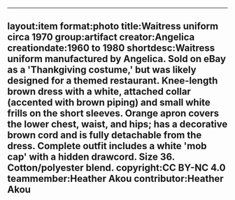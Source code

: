 ---
layout:item
 format:photo
 title:Waitress uniform circa 1970
 group:artifact
 creator:Angelica
 creationdate:1960 to 1980
 shortdesc:Waitress uniform manufactured by Angelica.  Sold on eBay as a 'Thankgiving costume,' but was likely designed for a themed restaurant.  Knee-length brown dress with a white, attached collar (accented with brown piping) and small white frills on the short sleeves.  Orange apron covers the lower chest, waist, and hips; has a decorative brown cord and is fully detachable from the dress.  Complete outfit includes a white 'mob cap' with a hidden drawcord.  Size 36.  Cotton/polyester blend.
 copyright:CC BY-NC 4.0
 teammember:Heather Akou
 contributor:Heather Akou
---